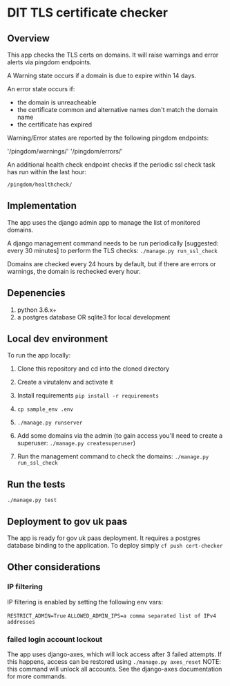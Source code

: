 # DIT TLS certificate checker

## Overview

This app checks the TLS certs on domains. It will raise warnings and error alerts via pingdom endpoints.

A Warning state occurs if a domain is due to expire within 14 days.

An error state occurs if:

- the domain is unreacheable
- the certificate common and alternative names don't match the domain name
- the certificate has expired

Warning/Error states are reported by the following pingdom endpoints:

'/pingdom/warnings/'
'/pingdom/errors/'

An additional health check endpoint checks if the periodic ssl check task has run within the last hour:

`/pingdom/healthcheck/`

## Implementation

The app uses the django admin app to manage the list of monitored domains.

A django management command needs to be run periodically [suggested: every 30 minutes] to perform the TLS checks: `./manage.py run_ssl_check` 

Domains are checked every 24 hours by default, but if there are errors or warnings, the domain is rechecked every hour.

## Depenencies

1. python 3.6.x+
2. a postgres database OR sqlite3 for local development

## Local dev environment

To run the app locally:

1. Clone this repository and cd into the cloned directory

2. Create a virutalenv and activate it

3. Install requirements `pip install -r requirements`

4. `cp sample_env .env`

5. `./manage.py runserver`

6. Add some domains via the admin (to gain access you'll need to create a superuser: `./manage.py createsuperuser`)

7. Run the management command to check the domains: `./manage.py run_ssl_check`

## Run the tests

`./manage.py test`

## Deployment to gov uk paas

The app is ready for gov uk paas deployment. It requires a postgres database binding to the application. To deploy simply `cf push cert-checker`

## Other considerations

### IP filtering

IP filtering is enabled by setting the following env vars:

`RESTRICT_ADMIN=True`
`ALLOWED_ADMIN_IPS=a comma separated list of IPv4 addresses`

### failed login account lockout

The app uses django-axes, which will lock access after 3 failed attempts.  If this happens, access can be restored using `./manage.py axes_reset`  NOTE: this command will unlock all accounts. See the django-axes documentation for more commands.
